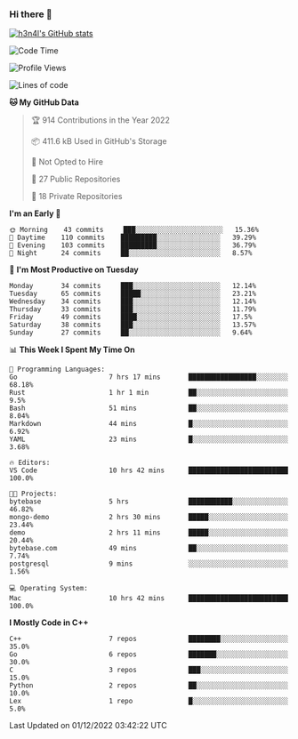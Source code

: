 ### Hi there 👋

[![h3n4l's GitHub stats](https://github-readme-stats.vercel.app/api?username=h3n4l&count_private=true&show_icons=true&theme=radical)](https://github.com/h3n4l/github-readme-stats)

<!--START_SECTION:waka-->
![Code Time](http://img.shields.io/badge/Code%20Time-783%20hrs%2022%20mins-blue)

![Profile Views](http://img.shields.io/badge/Profile%20Views-0-blue)

![Lines of code](https://img.shields.io/badge/From%20Hello%20World%20I%27ve%20Written-44%20Thousand%20lines%20of%20code-blue)

**🐱 My GitHub Data** 

> 🏆 914 Contributions in the Year 2022
 > 
> 📦 411.6 kB Used in GitHub's Storage 
 > 
> 🚫 Not Opted to Hire
 > 
> 📜 27 Public Repositories 
 > 
> 🔑 18 Private Repositories  
 > 
**I'm an Early 🐤** 

```text
🌞 Morning    43 commits     ███░░░░░░░░░░░░░░░░░░░░░░   15.36% 
🌆 Daytime    110 commits    █████████░░░░░░░░░░░░░░░░   39.29% 
🌃 Evening    103 commits    █████████░░░░░░░░░░░░░░░░   36.79% 
🌙 Night      24 commits     ██░░░░░░░░░░░░░░░░░░░░░░░   8.57%

```
📅 **I'm Most Productive on Tuesday** 

```text
Monday       34 commits     ███░░░░░░░░░░░░░░░░░░░░░░   12.14% 
Tuesday      65 commits     █████░░░░░░░░░░░░░░░░░░░░   23.21% 
Wednesday    34 commits     ███░░░░░░░░░░░░░░░░░░░░░░   12.14% 
Thursday     33 commits     ███░░░░░░░░░░░░░░░░░░░░░░   11.79% 
Friday       49 commits     ████░░░░░░░░░░░░░░░░░░░░░   17.5% 
Saturday     38 commits     ███░░░░░░░░░░░░░░░░░░░░░░   13.57% 
Sunday       27 commits     ██░░░░░░░░░░░░░░░░░░░░░░░   9.64%

```


📊 **This Week I Spent My Time On** 

```text
💬 Programming Languages: 
Go                       7 hrs 17 mins       █████████████████░░░░░░░░   68.18% 
Rust                     1 hr 1 min          ██░░░░░░░░░░░░░░░░░░░░░░░   9.5% 
Bash                     51 mins             ██░░░░░░░░░░░░░░░░░░░░░░░   8.04% 
Markdown                 44 mins             █░░░░░░░░░░░░░░░░░░░░░░░░   6.92% 
YAML                     23 mins             █░░░░░░░░░░░░░░░░░░░░░░░░   3.68%

🔥 Editors: 
VS Code                  10 hrs 42 mins      █████████████████████████   100.0%

🐱‍💻 Projects: 
bytebase                 5 hrs               ███████████░░░░░░░░░░░░░░   46.82% 
mongo-demo               2 hrs 30 mins       █████░░░░░░░░░░░░░░░░░░░░   23.44% 
demo                     2 hrs 11 mins       █████░░░░░░░░░░░░░░░░░░░░   20.44% 
bytebase.com             49 mins             ██░░░░░░░░░░░░░░░░░░░░░░░   7.74% 
postgresql               9 mins              ░░░░░░░░░░░░░░░░░░░░░░░░░   1.56%

💻 Operating System: 
Mac                      10 hrs 42 mins      █████████████████████████   100.0%

```

**I Mostly Code in C++** 

```text
C++                      7 repos             ████████░░░░░░░░░░░░░░░░░   35.0% 
Go                       6 repos             ███████░░░░░░░░░░░░░░░░░░   30.0% 
C                        3 repos             ███░░░░░░░░░░░░░░░░░░░░░░   15.0% 
Python                   2 repos             ██░░░░░░░░░░░░░░░░░░░░░░░   10.0% 
Lex                      1 repo              █░░░░░░░░░░░░░░░░░░░░░░░░   5.0%

```



 Last Updated on 01/12/2022 03:42:22 UTC
<!--END_SECTION:waka-->

